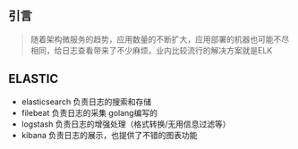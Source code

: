 ## 引言

> 随着架构微服务的趋势，应用数量的不断扩大，应用部署的机器也可能不尽相同，给日志查看带来了不少麻烦，业内比较流行的解决方案就是ELK

## ELASTIC

* elasticsearch  负责日志的搜索和存储
* filebeat            负责日志的采集 golang编写的
* logstash          负责日志的增强处理（格式转换/无用信息过滤等）
* kibana              负责日志的展示，也提供了不错的图表功能



